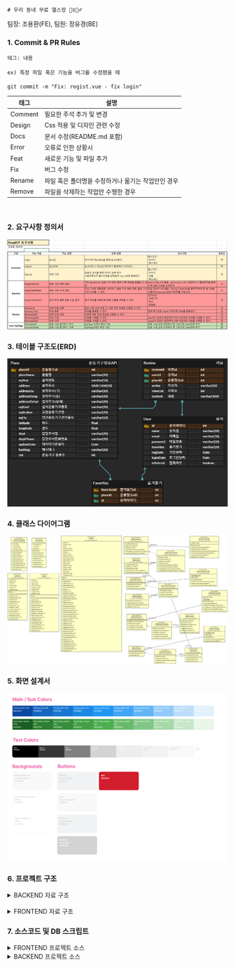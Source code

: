     # 우리 동네 무료 헬스장 🏋️‍♀️🏋️‍♂️
팀장: 조용환(FE), 팀원: 정유경(BE)

### 1. Commit & PR Rules
```
태그: 내용

ex) 특정 파일 혹은 기능을 버그를 수정했을 때

git commit -m "Fix: regist.vue - fix login"
```


| 태그 |	설명 |
|----------|--------------|
| Comment | 필요한 주석 추가 및 변경 |
| Design | Css 적용 및 디자인 관련 수정 |
| Docs | 문서 수정(README.md 포함) |
| Error | 오류로 인한 상황시 |
| Feat | 새로운 기능 및 파일 추가 |
| Fix | 버그 수정 |
| Rename | 파일 혹은 폴더명을 수정하거나 옮기는 작업만인 경우 |
| Remove | 파일을 삭제하는 작업만 수행한 경우 |
<br/>

### 2. 요구사항 정의서
![요구사항 명세서](assets/요구사항명세서.png "요구사항 명세서")


### 3. 테이블 구조도(ERD)
![ERD](assets/ERD.png "ERD")

### 4. 클래스 다이어그램
![클래스 다이어그램](assets/ClassDiagram.png "클래스 다이어그램")

### 5. 화면 설계서<br />

![화면 정의서_color](assets/figma_color_concept.png "화면 정의서 색깔")

### 6. 프로젝트 구조<br />
<details>
<summary>BACKEND 자료 구조</summary>
<br />
📦spring-final-pjt<br />
 ┣ 📂src<br />
 ┃ ┣ 📂main<br />
 ┃ ┃ ┣ 📂java<br />
 ┃ ┃ ┃ ┗ 📂com<br />
 ┃ ┃ ┃ ┃ ┗ 📂ssafy<br />
 ┃ ┃ ┃ ┃ ┃ ┗ 📂udong<br />
 ┃ ┃ ┃ ┃ ┃ ┃ ┣ 📂config<br />
 ┃ ┃ ┃ ┃ ┃ ┃ ┃ ┣ 📜DBConfig.java<br />
 ┃ ┃ ┃ ┃ ┃ ┃ ┃ ┣ 📜SwaggerConfig.java<br />
 ┃ ┃ ┃ ┃ ┃ ┃ ┃ ┗ 📜WebConfig.java<br />
 ┃ ┃ ┃ ┃ ┃ ┃ ┣ 📂controller<br />
 ┃ ┃ ┃ ┃ ┃ ┃ ┃ ┣ 📜FavoritesController.java<br />
 ┃ ┃ ┃ ┃ ┃ ┃ ┃ ┣ 📜PlaceController.java<br />
 ┃ ┃ ┃ ┃ ┃ ┃ ┃ ┣ 📜ReviewController.java<br />
 ┃ ┃ ┃ ┃ ┃ ┃ ┃ ┗ 📜UserController.java<br />
 ┃ ┃ ┃ ┃ ┃ ┃ ┣ 📂model<br />
 ┃ ┃ ┃ ┃ ┃ ┃ ┃ ┣ 📂dao<br />
 ┃ ┃ ┃ ┃ ┃ ┃ ┃ ┃ ┣ 📜FavoritesDao.java<br />
 ┃ ┃ ┃ ┃ ┃ ┃ ┃ ┃ ┣ 📜PlaceDao.java<br />
 ┃ ┃ ┃ ┃ ┃ ┃ ┃ ┃ ┣ 📜ReviewDao.java<br />
 ┃ ┃ ┃ ┃ ┃ ┃ ┃ ┃ ┗ 📜UserDao.java<br />
 ┃ ┃ ┃ ┃ ┃ ┃ ┃ ┣ 📂dto<br />
 ┃ ┃ ┃ ┃ ┃ ┃ ┃ ┃ ┣ 📜Favorites.java<br />
 ┃ ┃ ┃ ┃ ┃ ┃ ┃ ┃ ┣ 📜Place.java<br />
 ┃ ┃ ┃ ┃ ┃ ┃ ┃ ┃ ┣ 📜Review.java<br />
 ┃ ┃ ┃ ┃ ┃ ┃ ┃ ┃ ┣ 📜SearchCondition.java<br />
 ┃ ┃ ┃ ┃ ┃ ┃ ┃ ┃ ┗ 📜User.java<br />
 ┃ ┃ ┃ ┃ ┃ ┃ ┃ ┗ 📂service<br />
 ┃ ┃ ┃ ┃ ┃ ┃ ┃ ┃ ┣ 📜FavoritesService.java<br />
 ┃ ┃ ┃ ┃ ┃ ┃ ┃ ┃ ┣ 📜FavoritesServiceImpl.java<br />
 ┃ ┃ ┃ ┃ ┃ ┃ ┃ ┃ ┣ 📜PlaceService.java<br />
 ┃ ┃ ┃ ┃ ┃ ┃ ┃ ┃ ┣ 📜PlaceServiceImpl.java<br />
 ┃ ┃ ┃ ┃ ┃ ┃ ┃ ┃ ┣ 📜ReviewService.java<br />
 ┃ ┃ ┃ ┃ ┃ ┃ ┃ ┃ ┣ 📜ReviewServiceImpl.java<br />
 ┃ ┃ ┃ ┃ ┃ ┃ ┃ ┃ ┣ 📜UserService.java<br />
 ┃ ┃ ┃ ┃ ┃ ┃ ┃ ┃ ┗ 📜UserServiceImpl.java<br />
 ┃ ┃ ┃ ┃ ┃ ┃ ┗ 📜UdongHealthApplication.java<br />
 ┃ ┃ ┗ 📂resources<br />
 ┃ ┃ ┃ ┣ 📂mappers<br />
 ┃ ┃ ┃ ┃ ┣ 📜favoritesMapper.xml<br />
 ┃ ┃ ┃ ┃ ┣ 📜placeMapper.xml<br />
 ┃ ┃ ┃ ┃ ┣ 📜reviewMapper.xml<br />
 ┃ ┃ ┃ ┃ ┗ 📜userMapper.xml<br />
 ┃ ┃ ┃ ┣ 📜application.properties<br />
 ┃ ┃ ┃ ┗ 📜sql.sql<br />
 ┃ ┗ 📂test<br />
 ┃ ┃ ┗ 📂java<br />
 ┃ ┃ ┃ ┗ 📂com<br />
 ┃ ┃ ┃ ┃ ┗ 📂ssafy<br />
 ┃ ┃ ┃ ┃ ┃ ┗ 📂udong<br />
 ┃ ┃ ┃ ┃ ┃ ┃ ┗ 📜UdongHealthApplicationTests.java<br />
 ┣ 📂target<br />
 ┃ ┣ 📂classes<br />
 ┃ ┃ ┣ 📂com<br />
 ┃ ┃ ┃ ┗ 📂ssafy<br />
 ┃ ┃ ┃ ┃ ┗ 📂udong<br />
 ┃ ┃ ┃ ┃ ┃ ┣ 📂config<br />
 ┃ ┃ ┃ ┃ ┃ ┃ ┣ 📜DBConfig.class<br />
 ┃ ┃ ┃ ┃ ┃ ┃ ┣ 📜SwaggerConfig.class<br />
 ┃ ┃ ┃ ┃ ┃ ┃ ┗ 📜WebConfig.class<br />
 ┃ ┃ ┃ ┃ ┃ ┣ 📂controller<br />
 ┃ ┃ ┃ ┃ ┃ ┃ ┣ 📜FavoritesController.class<br />
 ┃ ┃ ┃ ┃ ┃ ┃ ┣ 📜PlaceController.class<br />
 ┃ ┃ ┃ ┃ ┃ ┃ ┣ 📜ReviewController.class<br />
 ┃ ┃ ┃ ┃ ┃ ┃ ┗ 📜UserController.class<br />
 ┃ ┃ ┃ ┃ ┃ ┣ 📂model<br />
 ┃ ┃ ┃ ┃ ┃ ┃ ┣ 📂dao<br />
 ┃ ┃ ┃ ┃ ┃ ┃ ┃ ┣ 📜FavoritesDao.class<br />
 ┃ ┃ ┃ ┃ ┃ ┃ ┃ ┣ 📜PlaceDao.class<br />
 ┃ ┃ ┃ ┃ ┃ ┃ ┃ ┣ 📜ReviewDao.class<br />
 ┃ ┃ ┃ ┃ ┃ ┃ ┃ ┗ 📜UserDao.class<br />
 ┃ ┃ ┃ ┃ ┃ ┃ ┣ 📂dto<br />
 ┃ ┃ ┃ ┃ ┃ ┃ ┃ ┣ 📜Favorites.class<br />
 ┃ ┃ ┃ ┃ ┃ ┃ ┃ ┣ 📜Place.class<br />
 ┃ ┃ ┃ ┃ ┃ ┃ ┃ ┣ 📜Review.class<br />
 ┃ ┃ ┃ ┃ ┃ ┃ ┃ ┣ 📜SearchCondition.class<br />
 ┃ ┃ ┃ ┃ ┃ ┃ ┃ ┗ 📜User.class<br />
 ┃ ┃ ┃ ┃ ┃ ┃ ┗ 📂service<br />
 ┃ ┃ ┃ ┃ ┃ ┃ ┃ ┣ 📜FavoritesService.class<br />
 ┃ ┃ ┃ ┃ ┃ ┃ ┃ ┣ 📜FavoritesServiceImpl.class<br />
 ┃ ┃ ┃ ┃ ┃ ┃ ┃ ┣ 📜PlaceService.class<br />
 ┃ ┃ ┃ ┃ ┃ ┃ ┃ ┣ 📜PlaceServiceImpl$1.class<br />
 ┃ ┃ ┃ ┃ ┃ ┃ ┃ ┣ 📜PlaceServiceImpl.class<br />
 ┃ ┃ ┃ ┃ ┃ ┃ ┃ ┣ 📜ReviewService.class<br />
 ┃ ┃ ┃ ┃ ┃ ┃ ┃ ┣ 📜ReviewServiceImpl.class<br />
 ┃ ┃ ┃ ┃ ┃ ┃ ┃ ┣ 📜UserService.class<br />
 ┃ ┃ ┃ ┃ ┃ ┃ ┃ ┗ 📜UserServiceImpl.class<br />
 ┃ ┃ ┃ ┃ ┃ ┗ 📜UdongHealthApplication.class<br />
 ┃ ┃ ┣ 📂mappers<br />
 ┃ ┃ ┃ ┣ 📜favoritesMapper.xml<br />
 ┃ ┃ ┃ ┣ 📜placeMapper.xml<br />
 ┃ ┃ ┃ ┣ 📜reviewMapper.xml<br />
 ┃ ┃ ┃ ┗ 📜userMapper.xml<br />
 ┃ ┃ ┣ 📂META-INF<br />
 ┃ ┃ ┃ ┣ 📂maven<br />
 ┃ ┃ ┃ ┃ ┗ 📂com.ssafy<br />
 ┃ ┃ ┃ ┃ ┃ ┗ 📂UdongHealth<br />
 ┃ ┃ ┃ ┃ ┃ ┃ ┣ 📜pom.properties<br />
 ┃ ┃ ┃ ┃ ┃ ┃ ┗ 📜pom.xml<br />
 ┃ ┃ ┃ ┗ 📜MANIFEST.MF<br />
 ┃ ┃ ┣ 📜application.properties<br />
 ┃ ┃ ┗ 📜sql.sql<br />
 ┃ ┗ 📂test-classes<br />
 ┃ ┃ ┗ 📂com<br />
 ┃ ┃ ┃ ┗ 📂ssafy<br />
 ┃ ┃ ┃ ┃ ┗ 📂udong<br />
 ┃ ┃ ┃ ┃ ┃ ┗ 📜UdongHealthApplicationTests.class<br />
 ┣ 📜.classpath<br />
 ┣ 📜.gitignore<br />
 ┣ 📜.project<br />
 ┣ 📜mvnw<br />
 ┣ 📜mvnw.cmd<br />
 ┗ 📜pom.xml<br />
<br />
## 접은 제목<br />
접은 내용<br />
</details><br />

<details>
<summary>FRONTEND 자료 구조</summary>
📦vue-final-pjt <br>
 ┣ 📂.vscode <br>
 ┃ ┗ 📜extensions.json <br>
 ┣ 📂public <br>
 ┣ 📂src <br>
 ┃ ┣ 📂assets <br>
 ┃ ┃ ┣ 📂fit <br>
 ┃ ┃ ┃ ┣ 📜arm.png <br>
 ┃ ┃ ┃ ┣ 📜back.png <br>
 ┃ ┃ ┃ ┣ 📜belly.png <br>
 ┃ ┃ ┃ ┣ 📜body.png <br>
 ┃ ┃ ┃ ┣ 📜cardio.png <br>
 ┃ ┃ ┃ ┣ 📜chest.png <br>
 ┃ ┃ ┃ ┣ 📜endurance.png <br>
 ┃ ┃ ┃ ┣ 📜flexibility.png <br>
 ┃ ┃ ┃ ┣ 📜leg.png <br>
 ┃ ┃ ┃ ┣ 📜shoulder.png <br>
 ┃ ┃ ┃ ┣ 📜stretching.png <br>
 ┃ ┃ ┃ ┣ 📜upperBody.png <br>
 ┃ ┃ ┃ ┣ 📜waist.png <br>
 ┃ ┃ ┃ ┗ 📜weight.png <br>
 ┃ ┃ ┣ 📂복부 <br>
 ┃ ┃ ┃ ┣ 📜롤링웨이브.jpg <br>
 ┃ ┃ ┃ ┣ 📜롤스트레칭.jpg <br>
 ┃ ┃ ┃ ┣ 📜바디싣업.jpg <br>
 ┃ ┃ ┃ ┣ 📜옆파도타기.jpg <br>
 ┃ ┃ ┃ ┣ 📜윗몸일으키기.jpg <br>
 ┃ ┃ ┃ ┣ 📜트위스트.jpg <br>
 ┃ ┃ ┃ ┣ 📜허리돌리기.jpg <br>
 ┃ ┃ ┃ ┣ 📜허리등안마기.jpg <br>
 ┃ ┃ ┃ ┗ 📜허리스트레칭.jpg <br>
 ┃ ┃ ┣ 📂상체 <br>
 ┃ ┃ ┃ ┣ 📜바웨이트.jpg <br>
 ┃ ┃ ┃ ┣ 📜상체근육풀기.jpg <br>
 ┃ ┃ ┃ ┣ 📜어깨근육풀기.jpg <br>
 ┃ ┃ ┃ ┣ 📜역기내리기.jpg <br>
 ┃ ┃ ┃ ┣ 📜역기올리기.jpg <br>
 ┃ ┃ ┃ ┣ 📜터닝암.jpg <br>
 ┃ ┃ ┃ ┣ 📜트윈터닝암.jpg <br>
 ┃ ┃ ┃ ┣ 📜팔어깨근육풀기.jpg <br>
 ┃ ┃ ┃ ┣ 📜풀웨이트.jpg <br>
 ┃ ┃ ┃ ┗ 📜핸드웨이트.jpg <br>
 ┃ ┃ ┣ 📂하체 <br>
 ┃ ┃ ┃ ┣ 📜다리뻗기.jpg <br>
 ┃ ┃ ┃ ┣ 📜레그스트레칭.jpg <br>
 ┃ ┃ ┃ ┣ 📜레그프레스.jpg <br>
 ┃ ┃ ┃ ┣ 📜워킹싸이클론.jpg <br>
 ┃ ┃ ┃ ┣ 📜크로스워킹.jpg <br>
 ┃ ┃ ┃ ┗ 📜하늘걷기.jpg <br>
 ┃ ┃ ┣ 📜logo.png <br>
 ┃ ┃ ┣ 📜running.jpg <br>
 ┃ ┃ ┣ 📜walking.mp4 <br>
 ┃ ┃ ┣ 📜yhC.png <br>
 ┃ ┃ ┗ 📜ykC.png <br>
 ┃ ┣ 📂components <br>
 ┃ ┃ ┣ 📂common <br>
 ┃ ┃ ┃ ┣ 📜TheFavList.vue <br>
 ┃ ┃ ┃ ┣ 📜TheFooter.vue <br>
 ┃ ┃ ┃ ┣ 📜TheHeaderNav.vue <br>
 ┃ ┃ ┃ ┣ 📜TheKindCarousel.vue <br>
 ┃ ┃ ┃ ┣ 📜TheLecList.vue <br>
 ┃ ┃ ┃ ┣ 📜TheLoginForm.vue <br>
 ┃ ┃ ┃ ┣ 📜TheMastHead.vue <br>
 ┃ ┃ ┃ ┗ 📜TheSigninForm.vue <br>
 ┃ ┃ ┣ 📂review <br>
 ┃ ┃ ┃ ┣ 📜ReviewAddView.vue <br>
 ┃ ┃ ┃ ┣ 📜ReviewEditView.vue <br>
 ┃ ┃ ┃ ┗ 📜TheReviewList.vue <br>
 ┃ ┃ ┗ 📂search <br>
 ┃ ┃ ┃ ┣ 📜SearchFit.vue <br>
 ┃ ┃ ┃ ┗ 📜SearchPlace.vue <br>
 ┃ ┣ 📂router <br>
 ┃ ┃ ┗ 📜index.js <br>
 ┃ ┣ 📂stores <br>
 ┃ ┃ ┣ 📜place.js <br>
 ┃ ┃ ┗ 📜user.js <br>
 ┃ ┣ 📂views <br>
 ┃ ┃ ┣ 📜AboutView.vue <br>
 ┃ ┃ ┣ 📜HomeView.vue <br>
 ┃ ┃ ┣ 📜KindView.vue <br>
 ┃ ┃ ┣ 📜PlaceDetailView.vue <br>
 ┃ ┃ ┣ 📜SearchView.vue <br>
 ┃ ┃ ┗ 📜TheSignupView.vue <br>
 ┃ ┣ 📜App.vue <br>
 ┃ ┗ 📜main.js <br>
 ┣ 📜.env <br>
 ┣ 📜.gitignore <br>
 ┣ 📜index.html <br>
 ┣ 📜package-lock.json <br>
 ┣ 📜package.json <br>
 ┗ 📜vite.config.js <br>
</details>

### 7. 소스코드 및 DB 스크립트

<details>
<summary>FRONTEND 프로젝트 소스</summary>
<br />


</details>

<details>
<summary>BACKEND 프로젝트 소스</summary>
<br />

</details>